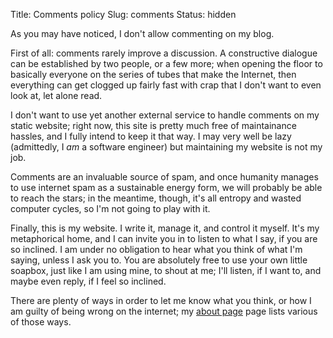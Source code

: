 Title: Comments policy
Slug: comments
Status: hidden

As you may have noticed, I don't allow commenting on my blog.

First of all: comments rarely improve a discussion. A constructive dialogue
can be established by two people, or a few more; when opening the floor to
basically everyone on the series of tubes that make the Internet, then
everything can get clogged up fairly fast with crap that I don't want to
even look at, let alone read.

I don't want to use yet another external service to handle comments on my
static website; right now, this site is pretty much free of maintainance
hassles, and I fully intend to keep it that way. I may very well be lazy
(admittedly, I *am* a software engineer) but maintaining my website is not
my job.

Comments are an invaluable source of spam, and once humanity manages to use
internet spam as a sustainable energy form, we will probably be able to
reach the stars; in the meantime, though, it's all entropy and wasted
computer cycles, so I'm not going to play with it.

Finally, this is my website. I write it, manage it, and control it myself.
It's my metaphorical home, and I can invite you in to listen to what I say,
if you are so inclined. I am under no obligation to hear what you think of
what I'm saying, unless I ask you to. You are absolutely free to use your
own little soapbox, just like I am using mine, to shout at me; I'll listen,
if I want to, and maybe even reply, if I feel so inclined.

There are plenty of ways in order to let me know what you think, or how I am
guilty of being wrong on the internet; my [about page](/pages/about-me)
page lists various of those ways.
